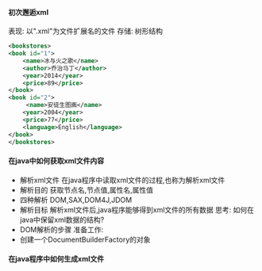 #### 初次邂逅xml
表现: 以".xml"为文件扩展名的文件
存储: 树形结构
```xml
<bookstores>
<book id="1">
    <name>冰与火之歌</name>
    <author>乔治马丁</author>
    <year>2014</year>
    <price>89</price>
</book>
<book id="2">
     <name>安徒生图画</name>
    <year>2004</year>
    <price>77</price>
    <language>English</language>
</book>
</bookstores>
```
#### 在java中如何获取xml文件内容
- 解析xml文件
在java程序中读取xml文件的过程,也称为解析xml文件
- 解析目的
获取节点名,节点值,属性名,属性值
- 四种解析
DOM,SAX,DOM4J,JDOM
- 解析目标
解析xml文件后,java程序能够得到xml文件的所有数据
思考:
如何在java中保留xml数据的结构?
- DOM解析的步骤
准备工作:
- 创建一个DocumentBuilderFactory的对象

#### 在java程序中如何生成xml文件
